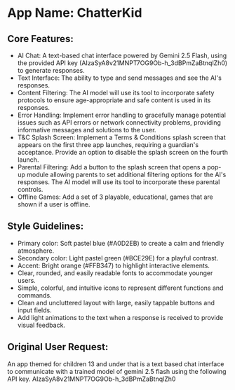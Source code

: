 # **App Name**: ChatterKid

## Core Features:

- AI Chat: A text-based chat interface powered by Gemini 2.5 Flash, using the provided API key (AIzaSyA8v21MNPT7OG9Ob-h_3dBPmZaBtnqlZh0) to generate responses.
- Text Interface: The ability to type and send messages and see the AI's responses.
- Content Filtering: The AI model will use its tool to incorporate safety protocols to ensure age-appropriate and safe content is used in its responses.
- Error Handling: Implement error handling to gracefully manage potential issues such as API errors or network connectivity problems, providing informative messages and solutions to the user.
- T&C Splash Screen: Implement a Terms & Conditions splash screen that appears on the first three app launches, requiring a guardian's acceptance. Provide an option to disable the splash screen on the fourth launch.
- Parental Filtering: Add a button to the splash screen that opens a pop-up module allowing parents to set additional filtering options for the AI's responses. The AI model will use its tool to incorporate these parental controls.
- Offline Games: Add a set of 3 playable, educational, games that are shown if a user is offline.

## Style Guidelines:

- Primary color: Soft pastel blue (#A0D2EB) to create a calm and friendly atmosphere.
- Secondary color: Light pastel green (#BCE29E) for a playful contrast.
- Accent: Bright orange (#FFB347) to highlight interactive elements.
- Clear, rounded, and easily readable fonts to accommodate younger users.
- Simple, colorful, and intuitive icons to represent different functions and commands.
- Clean and uncluttered layout with large, easily tappable buttons and input fields.
- Add light animations to the text when a response is received to provide visual feedback.

## Original User Request:
An app themed for children 13 and under that is a text based chat interface to communicate with a trained model of gemini 2.5 flash using the following API key.  AIzaSyA8v21MNPT7OG9Ob-h_3dBPmZaBtnqlZh0
  